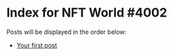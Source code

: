 # Index for NFT World #4002
Posts will be displayed in the order below:

- [Your first post](./001-first.md)

